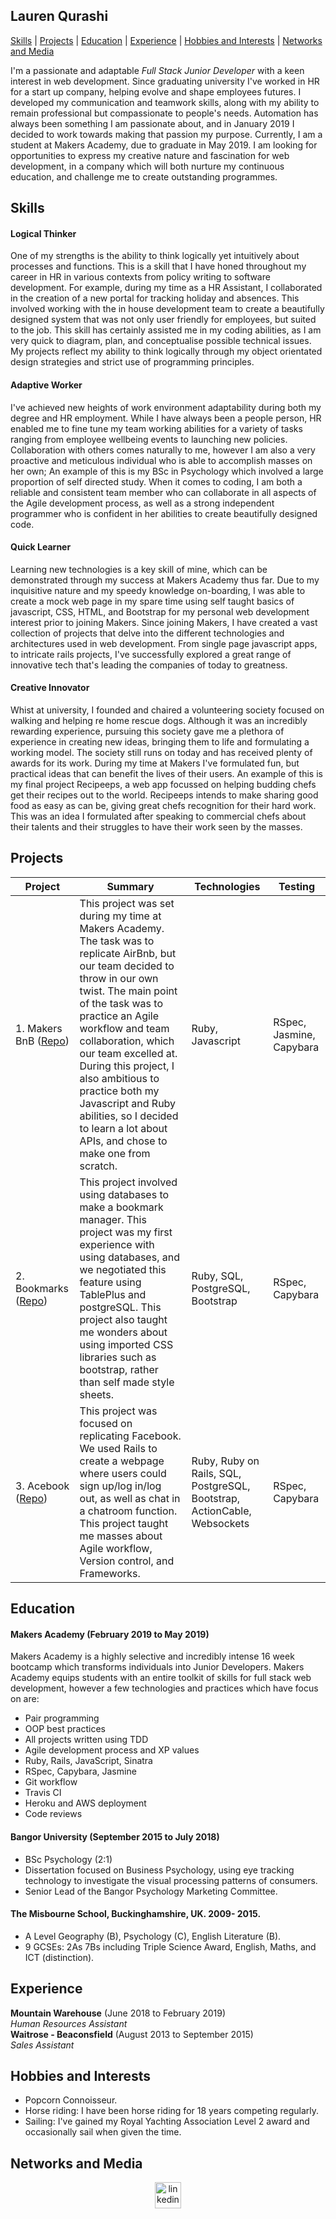 ## Lauren Qurashi

[Skills](#skills) | [Projects](#projects) | [Education](#education) | [Experience](#experience) | [Hobbies and Interests](#hobbies-and-interests) | [Networks and Media](#networks-and-media)

I'm a passionate and adaptable *Full Stack Junior Developer* with a keen interest in web development. Since graduating university I've worked in HR for a start up company, helping evolve and shape employees futures. I developed my communication and teamwork skills, along with my ability to remain professional but compassionate to people's needs. Automation has always been something I am passionate about, and in January 2019 I decided to work towards making that passion my purpose. Currently, I am a student at Makers Academy, due to graduate in May 2019. I am looking for opportunities to express my creative nature and fascination for web development, in a company which will both nurture my continuous education, and challenge me to create outstanding programmes.

## Skills

#### Logical Thinker

One of my strengths is the ability to think logically yet intuitively about processes and functions. This is a skill that I have honed throughout my career in HR in various contexts from policy writing to software development. For example, during my time as a HR Assistant, I collaborated in the creation of a new portal for tracking holiday and absences. This involved working with the in house development team to create a beautifully designed system that was not only user friendly for employees, but suited to the job. This skill has certainly assisted me in my coding abilities, as I am very quick to diagram, plan, and conceptualise possible technical issues. My projects reflect my ability to think logically through my object orientated design strategies and strict use of programming principles.

#### Adaptive Worker

I've achieved new heights of work environment adaptability during both my degree and HR employment. While I have always been a people person, HR enabled me to fine tune my team working abilities for a variety of tasks ranging from employee wellbeing events to launching new policies. Collaboration with others comes naturally to me, however I am also a very proactive and meticulous individual who is able to accomplish masses on her own; An example of this is my BSc in Psychology which involved a large proportion of self directed study. When it comes to coding, I am both a reliable and consistent team member who can collaborate in all aspects of the Agile development process, as well as a strong independent programmer who is confident in her abilities to create beautifully designed code.  

#### Quick Learner

Learning new technologies is a key skill of mine, which can be demonstrated through my success at Makers Academy thus far. Due to my inquisitive nature and my speedy knowledge on-boarding, I was able to create a mock web page in my spare time using self taught basics of javascript, CSS, HTML, and Bootstrap for my personal web development interest prior to joining Makers. Since joining Makers, I have created a vast collection of projects that delve into the different technologies and architectures used in web development. From single page javascript apps, to intricate rails projects, I've successfully explored a great range of innovative tech that's leading the companies of today to greatness.

#### Creative Innovator

Whist at university, I founded and chaired a volunteering society focused on walking and helping re home rescue dogs. Although it was an incredibly rewarding experience, pursuing this society gave me a plethora of experience in creating new ideas, bringing them to life and formulating a working model. The society still runs on today and has received plenty of awards for its work. During my time at Makers I've formulated fun, but practical ideas that can benefit the lives of their users. An example of this is my final project Recipeeps, a web app focussed on helping budding chefs get their recipes out to the world. Recipeeps intends to make sharing good food as easy as can be, giving great chefs recognition for their hard work. This was an idea I formulated after speaking to commercial chefs about their talents and their struggles to have their work seen by the masses.


## Projects

| Project       | Summary       | Technologies  | Testing |
| ------------- |---------------| --------------|---------|
| 1. Makers BnB ([Repo](https://github.com/LaurenQurashi/MakersBnB)) |This project was set during my time at Makers Academy. The task was to replicate AirBnb, but our team decided to throw in our own twist. The main point of the task was to practice an Agile workflow and team collaboration, which our team excelled at. During this project, I also ambitious to practice both my Javascript and Ruby abilities, so I decided to learn a lot about APIs, and chose to make one from scratch. |Ruby, Javascript | RSpec, Jasmine, Capybara |
| 2. Bookmarks ([Repo](https://github.com/LaurenQurashi/Bookmarks)) | This project involved using databases to make a bookmark manager. This project was my first experience with using databases, and we negotiated this feature using TablePlus and postgreSQL. This project also taught me wonders about using imported CSS libraries such as bootstrap, rather than self made style sheets. | Ruby, SQL, PostgreSQL, Bootstrap |RSpec, Capybara |
| 3. Acebook ([Repo](https://github.com/LaurenQurashi/acebook-zuckerbros)) | This project was focused on replicating Facebook. We used Rails to create a webpage where users could sign up/log in/log out, as well as chat in a chatroom function. This project taught me masses about Agile workflow, Version control, and Frameworks. | Ruby, Ruby on Rails, SQL, PostgreSQL, Bootstrap, ActionCable, Websockets |RSpec, Capybara |

## Education

#### Makers Academy (February 2019 to May 2019)

Makers Academy is a highly selective and incredibly intense 16 week bootcamp which transforms individuals into Junior Developers. Makers Academy equips students with an entire toolkit of skills for full stack web development, however a few technologies and practices which have focus on are:

- Pair programming
- OOP best practices
- All projects written using TDD
- Agile development process and XP values
- Ruby, Rails, JavaScript, Sinatra
- RSpec, Capybara, Jasmine
- Git workflow
- Travis CI
- Heroku and AWS deployment
- Code reviews


#### Bangor University (September 2015 to July 2018)
- BSc Psychology (2:1)
- Dissertation focused on Business Psychology, using eye tracking technology to investigate the visual processing patterns of   consumers.
- Senior Lead of the Bangor Psychology Marketing Committee.


#### The Misbourne School, Buckinghamshire, UK. 2009- 2015.
- A Level Geography (B), Psychology (C), English Literature (B).
- 9 GCSEs: 2As 7Bs including Triple Science Award, English, Maths, and ICT (distinction).


## Experience

**Mountain Warehouse** (June 2018 to February 2019)    
*Human Resources Assistant*  
**Waitrose - Beaconsfield** (August 2013 to September 2015)   
*Sales Assistant*  

## Hobbies and Interests

- Popcorn Connoisseur.
- Horse riding: I have been horse riding for 18 years competing regularly.
- Sailing: I've gained my Royal Yachting Association Level 2 award and occasionally sail when given the time.


## Networks and Media
<p align="center">

<a href="https://www.linkedin.com/in/laurenqurashi/">
<img src="https://www.iconfinder.com/data/icons/free-social-icons/67/linkedin_circle_color-512.png" alt="linkedin" hspace="50" height="42" width="42"></a>

</p>
